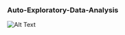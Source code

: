 ### Auto-Exploratory-Data-Analysis

![Alt Text](https://miro.medium.com/v2/resize:fit:828/format:webp/1*4eQvXzzRf6orEpQLKg1dpw.png)
